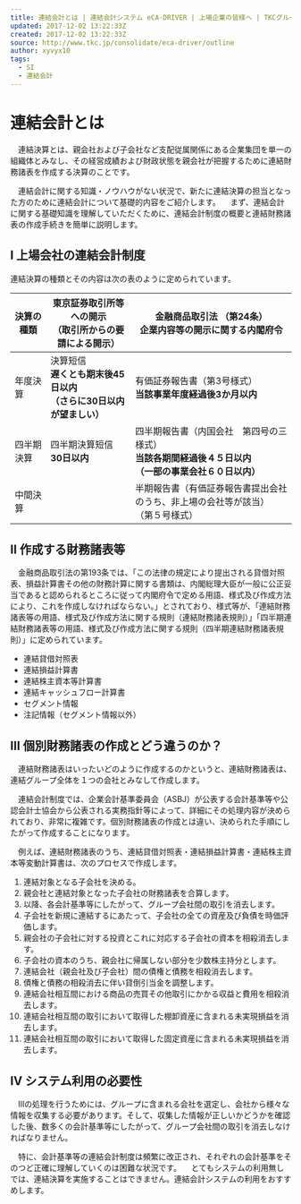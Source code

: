 ```yaml
---
title: 連結会計とは | 連結会計システム eCA-DRIVER | 上場企業の皆様へ | TKCグループ
updated: 2017-12-02 13:22:33Z
created: 2017-12-02 13:22:33Z
source: http://www.tkc.jp/consolidate/eca-driver/outline
author: xyvyx10
tags:
  - SI
  - 連結会計
---
```


#  連結会計とは

　連結決算とは、親会社および子会社など支配従属関係にある企業集団を単一の組織体とみなし、その経営成績および財政状態を親会社が把握するために連結財務諸表を作成する決算のことです。

　連結会計に関する知識・ノウハウがない状況で、新たに連結決算の担当となった方のために連結会計について基礎的内容をご紹介します。
　まず、連結会計に関する基礎知識を理解していただくために、連結会計制度の概要と連結財務諸表の作成手続きを簡単に説明します。

## Ⅰ 上場会社の連結会計制度

連結決算の種類とその内容は次の表のように定められています。

| 決算の種類 | 東京証券取引所等への開示<br>（取引所からの要請による開示） | 金融商品取引法 （第24条）<br>企業内容等の開示に関する内閣府令 |
| --- | --- | --- |
| 年度決算 | 決算短信<br>**遅くとも期末後45日以内<br>（さらに30日以内が望ましい）** | 有価証券報告書（第3号様式）<br>**当該事業年度経過後3か月以内** |
| 四半期決算 | 四半期決算短信<br>**30日以内** | 四半期報告書（内国会社　第四号の三様式）<br>**当該各期間経過後４５日以内<br>（一部の事業会社６０日以内）** |
| 中間決算 |     | 半期報告書（有価証券報告書提出会社のうち、非上場の会社等が該当）<br>（第５号様式） |

## Ⅱ 作成する財務諸表等

　金融商品取引法の第193条では、「この法律の規定により提出される貸借対照表、損益計算書その他の財務計算に関する書類は、内閣総理大臣が一般に公正妥当であると認められるところに従って内閣府令で定める用語、様式及び作成方法により、これを作成しなければならない。」とされており、様式等が、「連結財務諸表等の用語、様式及び作成方法に関する規則（連結財務諸表規則）」「四半期連結財務諸表等の用語、様式及び作成方法に関する規則（四半期連結財務諸表規則）」に定められています。

- 連結貸借対照表
- 連結損益計算書
- 連結株主資本等計算書
- 連結キャッシュフロー計算書
- セグメント情報
- 注記情報（セグメント情報以外）

## Ⅲ 個別財務諸表の作成とどう違うのか？

　連結財務諸表はいったいどのように作成するのかというと、連結財務諸表は、連結グループ全体を１つの会社とみなして作成します。

　連結会計制度では、企業会計基準委員会（ASBJ）が公表する会計基準等や公認会計士協会から公表される実務指針等によって、詳細にその処理内容が決められており、非常に複雑です。個別財務諸表の作成とは違い、決められた手順にしたがって作成することになります。

　例えば、連結財務諸表のうち、連結貸借対照表・連結損益計算書・連結株主資本等変動計算書は、次のプロセスで作成します。
1. 連結対象となる子会社を決める。
2. 親会社と連結対象となった子会社の財務諸表を合算します。
3. 以降、各会計基準等にしたがって、グループ会社間の取引を消去します。
4. 子会社を新規に連結するにあたって、子会社の全ての資産及び負債を時価評価します。
5. 親会社の子会社に対する投資とこれに対応する子会社の資本を相殺消去します。
6. 子会社の資本のうち、親会社に帰属しない部分を少数株主持分とします。
7. 連結会社（親会社及び子会社）間の債権と債務を相殺消去します。
8. 債権と債務の相殺消去に伴い貸倒引当金を調整します。
9. 連結会社相互間における商品の売買その他取引にかかる収益と費用を相殺消去します。
10. 連結会社相互間の取引において取得した棚卸資産に含まれる未実現損益を消去します。
11. 連結会社相互間の取引において取得した固定資産に含まれる未実現損益を消去します。

## Ⅳ システム利用の必要性

　Ⅲの処理を行うためには、グループに含まれる会社を選定し、会社から様々な情報を収集する必要があります。そして、収集した情報が正しいかどうかを確認した後、数多くの会計基準等にしたがって、グループ会社間の取引を消去しなければなりません。

　特に、会計基準等の連結会計制度は頻繁に改正され、それぞれの会計基準をそのつど正確に理解していくのは困難な状況です。
　とてもシステムの利用無しでは、連結決算を実施することはできません。連結会計システムの利用をおすすめします。